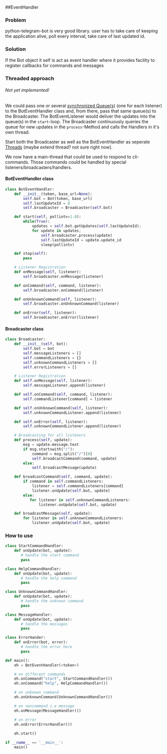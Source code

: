 ##EventHandler

### Problem
python-telegram-bot is very good library. user has to take care of keeping the application alive, poll every interval, take care of last updated id.

### Solution
If the Bot object it self is act as event handler where it provides facility to register callbacks for commands and messages

### Threaded approach
###### Not yet implemented!
We could pass one or several [synchronized Queue(s)](https://docs.python.org/2/library/queue.html) (one for each listener) to the BotEventHandler class and, from there, pass that same queue(s) to the Broadcaster. The BotEventListener would deliver the updates into the queue(s) in the `start`-loop. The Broadcaster continuously queries the queue for new updates in the `process`-Method and calls the Handlers in it's own thread. 

Start both the Broadcaster as well as the BotEventHandler as seperate [Threads](https://docs.python.org/2/library/threading.html#threading.Thread) (maybe extend thread? not sure right now). 

We now have a main-thread that could be used to respond to cli-commands. Those commands could be handled by special listeners/broadcasters/handlers.

#### BotEventHandler class

```python
class BotEventHandler:
    def __init__(token, base_url=None):
        self.bot = Bot(token, base_url)
        self.lastUpdateId = 0
        self.broadcaster = Broadcaster(self.bot)

    def start(self, pollintv=1.0):
        while(True):
            updates = self.bot.getUpdates(self.lastUpdateId);
            for update in updates;
                self.broadcaster.process(update)
                self.lastUpdateId = update.update_id
                sleep(pollintv)

    def stop(self):
        pass

    # Listener Registration
    def onMessage(self, listener):
        self.broadcaster.onMessage(listener)

    def onCommand(self, command, listener):
        self.broadcaster.onCommand(listener)

    def onUnknownCommand(self, listener):
        self.broadcaster.onUnknownCommand(listener)

    def onError(self, listener):
        self.broadcaster.onError(listener)

````
#### Broadcaster class
```python
class Broadcaster:
    def __init__(self, bot):
        self.bot = bot
        self.messageListeners = []
        self.commandListeners = {}
        self.unknownCommandListeners = []
        self.errorListeners = []

    # Listener Registration
    def self.onMessage(self, listener):
        self.messageListener.append(listener)

    def self.onCommand(self, command, listener):
        self.commandListener[command] = listener

    def self.onUnknownCommand(self, listener):
        self.unknownCommandListener.append(listener)

    def self.onError(self, listener):
        self.unknownCommandListener.append(listener)

    # Broadcasting for all listeners 
    def process(self, update):
        msg = update.message.text
        if msg.startswith("/"):
            command = msg.split("/")[0]
            self.broadcastCommand(command, update)
        else:
            self.broadcastMessage(update)

    def broadcastCommand(self, command, update):
        if command in self.commandListeners:
            listener = self.commandListeners[command]
            listener.onUpdate(self.bot, update)
        else:
           for listener in self.unknownCommandListeners:
               listener.onUpdate(self.bot, update)

    def broadcastMessage(self, update):
        for listener in self.unknownCommandListeners:
            listener.onUpdate(self.bot, update)
```

### How to use

```python
class StartCommandHandler:
    def onUpdate(bot, update):
       # handle the start command
       pass

class HelpCommandHandler:
    def onUpdate(bot, update):
       # handle the help command
       pass

class UnknownCommandHandler:
    def onUpdate(bot, update):
       # handle the unknown command
       pass

class MessageHandler:
    def onUpdate(bot, update):
       # handle the messages
       pass

class ErrorHander:
    def onError(bot, error):
       # handle the error here
       pass

def main():
    eh = BotEventHandler(<token>)

    # on different commands
    eh.onCommand("start", StartCommandHandler())
    eh.onCommand("help", HelpCommandHandler())

    # on unknown command
    eh.onUnknownCommand(UnknownCommandHandler())

    # on noncommand i.e message
    eh.onMessage(MessageHandler())

    # on error
    eh.onError(ErrorHandler())
 
    eh.start()

if __name__ == '__main__':
    main()
```




    